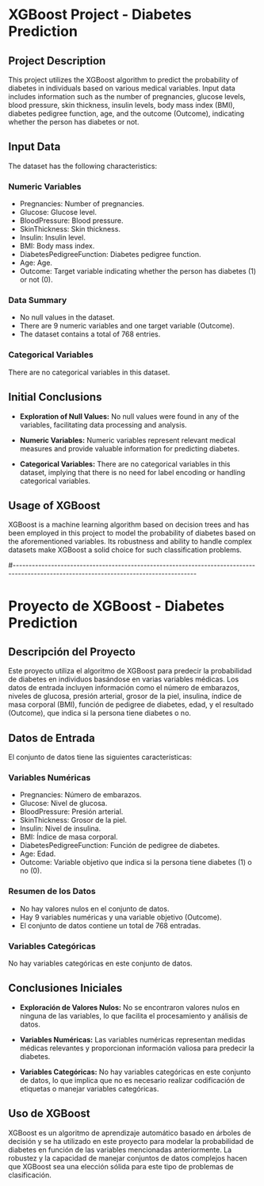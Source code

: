 
# XGBoost Project - Diabetes Prediction

## Project Description

This project utilizes the XGBoost algorithm to predict the probability of diabetes in individuals based on various medical variables. Input data includes information such as the number of pregnancies, glucose levels, blood pressure, skin thickness, insulin levels, body mass index (BMI), diabetes pedigree function, age, and the outcome (Outcome), indicating whether the person has diabetes or not.

## Input Data

The dataset has the following characteristics:

### Numeric Variables

- Pregnancies: Number of pregnancies.
- Glucose: Glucose level.
- BloodPressure: Blood pressure.
- SkinThickness: Skin thickness.
- Insulin: Insulin level.
- BMI: Body mass index.
- DiabetesPedigreeFunction: Diabetes pedigree function.
- Age: Age.
- Outcome: Target variable indicating whether the person has diabetes (1) or not (0).

### Data Summary

- No null values in the dataset.
- There are 9 numeric variables and one target variable (Outcome).
- The dataset contains a total of 768 entries.

### Categorical Variables

There are no categorical variables in this dataset.

## Initial Conclusions

- **Exploration of Null Values:** No null values were found in any of the variables, facilitating data processing and analysis.

- **Numeric Variables:** Numeric variables represent relevant medical measures and provide valuable information for predicting diabetes.

- **Categorical Variables:** There are no categorical variables in this dataset, implying that there is no need for label encoding or handling categorical variables.

## Usage of XGBoost

XGBoost is a machine learning algorithm based on decision trees and has been employed in this project to model the probability of diabetes based on the aforementioned variables. Its robustness and ability to handle complex datasets make XGBoost a solid choice for such classification problems.

#---------------------------------------------------------------------------------------------------------------------------------------

# Proyecto de XGBoost - Diabetes Prediction

## Descripción del Proyecto

Este proyecto utiliza el algoritmo de XGBoost para predecir la probabilidad de diabetes en individuos basándose en varias variables médicas. Los datos de entrada incluyen información como el número de embarazos, niveles de glucosa, presión arterial, grosor de la piel, insulina, índice de masa corporal (BMI), función de pedigree de diabetes, edad, y el resultado (Outcome), que indica si la persona tiene diabetes o no.

## Datos de Entrada

El conjunto de datos tiene las siguientes características:

### Variables Numéricas

- Pregnancies: Número de embarazos.
- Glucose: Nivel de glucosa.
- BloodPressure: Presión arterial.
- SkinThickness: Grosor de la piel.
- Insulin: Nivel de insulina.
- BMI: Índice de masa corporal.
- DiabetesPedigreeFunction: Función de pedigree de diabetes.
- Age: Edad.
- Outcome: Variable objetivo que indica si la persona tiene diabetes (1) o no (0).

### Resumen de los Datos

- No hay valores nulos en el conjunto de datos.
- Hay 9 variables numéricas y una variable objetivo (Outcome).
- El conjunto de datos contiene un total de 768 entradas.

### Variables Categóricas

No hay variables categóricas en este conjunto de datos.

## Conclusiones Iniciales

- **Exploración de Valores Nulos:** No se encontraron valores nulos en ninguna de las variables, lo que facilita el procesamiento y análisis de datos.

- **Variables Numéricas:** Las variables numéricas representan medidas médicas relevantes y proporcionan información valiosa para predecir la diabetes.

- **Variables Categóricas:** No hay variables categóricas en este conjunto de datos, lo que implica que no es necesario realizar codificación de etiquetas o manejar variables categóricas.

## Uso de XGBoost

XGBoost es un algoritmo de aprendizaje automático basado en árboles de decisión y se ha utilizado en este proyecto para modelar la probabilidad de diabetes en función de las variables mencionadas anteriormente. La robustez y la capacidad de manejar conjuntos de datos complejos hacen que XGBoost sea una elección sólida para este tipo de problemas de clasificación.
